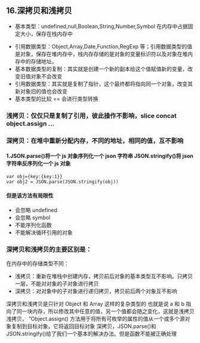 ## 16.深拷贝和浅拷贝

- 基本类型：undefined,null,Boolean,String,Number,Symbol 在内存中占据固定大小，保存在栈内存中

* 引用数据类型：Object,Array,Date,Function,RegExp 等；引用数据类型的值是对象，保存在堆内存中，栈内存存储的是对象的变量标识符以及对象在堆内存中的存储地址。
* 基本数据类型的复制：其实就是创建一个新的副本给这个值赋值新的变量，改变旧值对象不会改变
* 引用数据类型：其实就是复制了指针，这个最终都将指向同一个对象，改变其新对象旧的值也会改变
* 基本类型的比较 == 会进行类型转换

### 浅拷贝：仅仅只是复制了引用，彼此操作不影响，slice concat object.assign ...

### 深拷贝：在堆中重新分配内存，不同的地址，相同的值，互不影响

#### 1.JSON.parse()将一个 js 对象序列化一个 json 字符串 JSON.stringify()将 json 字符串反序列化一个 js 对象

```
var obj={key:{key:1}}
var obj2 = JSON.parse(JSON.stringify(obj))
```

#### 但是该方法有局限性

- 会忽略 undefined
- 会忽略 symbol
- 不能序列化函数
- 不能解决循环引用的对象

### 深拷贝和浅拷贝的主要区别是：

在内存中的存储类型不同：

- 浅拷贝：重新在堆栈中创建内存，拷贝前后对象的基本类型互不影响。只拷贝一层，不能对对象的子对象进行拷贝
- 深拷贝：对对象中的子对象进行递归拷贝，拷贝前后两个对象互不影响

深拷贝和浅拷贝是只针对 Object 和 Array 这样的复杂类型的
也就是说 a 和 b 指向了同一块内存，所以修改其中任意的值，另一个值都会随之变化，这就是浅拷贝
浅拷贝， ”Object.assign() 方法用于将所有可枚举的属性的值从一个或多个源对象复制到目标对象。它将返回目标对象
深拷贝，JSON.parse()和 JSON.stringify()给了我们一个基本的解决办法。但是函数不能被正确处理
